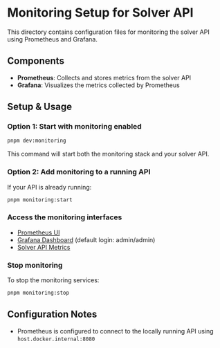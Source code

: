 # Monitoring Setup for Solver API

This directory contains configuration files for monitoring the solver API using Prometheus and Grafana.

## Components

- **Prometheus**: Collects and stores metrics from the solver API
- **Grafana**: Visualizes the metrics collected by Prometheus

## Setup & Usage

### Option 1: Start with monitoring enabled

```bash
pnpm dev:monitoring
```

This command will start both the monitoring stack and your solver API.

### Option 2: Add monitoring to a running API

If your API is already running:

```bash
pnpm monitoring:start
```

### Access the monitoring interfaces

- [Prometheus UI](http://localhost:9090)
- [Grafana Dashboard](http://localhost:3100) (default login: admin/admin)
- [Solver API Metrics](http://localhost:8080/metrics)

### Stop monitoring

To stop the monitoring services:

```bash
pnpm monitoring:stop
```

## Configuration Notes

- Prometheus is configured to connect to the locally running API using `host.docker.internal:8080`
